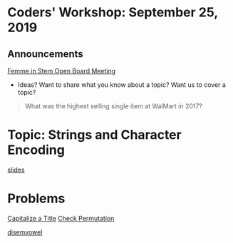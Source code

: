 # Coders' Workshop: September 25, 2019

## Announcements

[Femme in Stem Open Board Meeting](https://www.meetup.com/Bootcampers-Collective/events/264408096/)

- Ideas? Want to share what you know about a topic? Want us to cover a topic?

> What was the highest selling single item at WalMart in 2017?

# Topic: Strings and Character Encoding

[slides](https://slides.com/bbyunis/coder-s-workshop-2-21)

# Problems

[Capitalize a Title]()
[Check Permutation](https://github.com/andy-young/Coders-Workshop/blob/master/Coding-Challenges/checkPermutation/checkPermutation.md)

[disemvowel](https://github.com/andy-young/Coders-Workshop/blob/master/Coding-Challenges/checkPermutation/disemvowel.md)

